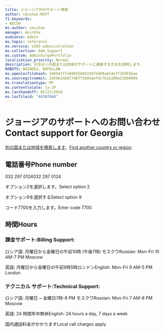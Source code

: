 ```yaml
---
title: ジョージア州のサポート情報
author: cmcatee-MSFT
f1.keywords:
- NOCSH
ms.author: cmcatee
manager: mnirkhe
audience: Admin
ms.topic: reference
ms.service: o365-administration
ms.collection: Adm_Support
ms.custom: AdminSurgePortfolio
localization_priority: Normal
description: お住まいの国または地域のサポートに連絡する方法を説明します。
ROBOTS: NOINDEX, NOFOLLOW
ms.openlocfilehash: 246941ffe9d6558442597dd09a014eff26903bae
ms.sourcegitcommit: 2d59b24b877487f3b84aefdc7b1e200a21009999
ms.translationtype: MT
ms.contentlocale: ja-JP
ms.lasthandoff: 05/27/2020
ms.locfileid: "44397840"
---
```

# <a name="contact-support-for-georgia"></a><span data-ttu-id="3abfa-103">ジョージアのサポートへのお問い合わせ</span><span class="sxs-lookup"><span data-stu-id="3abfa-103">Contact support for Georgia</span></span>

<span data-ttu-id="3abfa-104">[別の国または地域を検索します](../contact-support-for-business-products.md)。</span><span class="sxs-lookup"><span data-stu-id="3abfa-104">[Find another country or region](../contact-support-for-business-products.md).</span></span>

## <a name="phone-number"></a><span data-ttu-id="3abfa-105">電話番号</span><span class="sxs-lookup"><span data-stu-id="3abfa-105">Phone number</span></span>
<span data-ttu-id="3abfa-106">032 297 0124</span><span class="sxs-lookup"><span data-stu-id="3abfa-106">032 297 0124</span></span>

<span data-ttu-id="3abfa-107">オプション2を選択します。</span><span class="sxs-lookup"><span data-stu-id="3abfa-107">Select option 2</span></span>

<span data-ttu-id="3abfa-108">オプション9を選択する</span><span class="sxs-lookup"><span data-stu-id="3abfa-108">Select option 9</span></span>

<span data-ttu-id="3abfa-109">コード7700を入力します。</span><span class="sxs-lookup"><span data-stu-id="3abfa-109">Enter code 7700</span></span>

## <a name="hours"></a><span data-ttu-id="3abfa-110">時間</span><span class="sxs-lookup"><span data-stu-id="3abfa-110">Hours</span></span>
### <a name="billing-support"></a><span data-ttu-id="3abfa-111">課金サポート:</span><span class="sxs-lookup"><span data-stu-id="3abfa-111">Billing Support:</span></span>

<span data-ttu-id="3abfa-112">ロシア語: 月曜日から金曜日の午前10時 (午後7時) モスクワ</span><span class="sxs-lookup"><span data-stu-id="3abfa-112">Russian: Mon-Fri 10 AM-7 PM Moscow</span></span>

<span data-ttu-id="3abfa-113">英語: 月曜日から金曜日の午前9時5時ロンドン</span><span class="sxs-lookup"><span data-stu-id="3abfa-113">English: Mon-Fri 9 AM-5 PM London</span></span>

### <a name="technical-support"></a><span data-ttu-id="3abfa-114">テクニカル サポート:</span><span class="sxs-lookup"><span data-stu-id="3abfa-114">Technical Support:</span></span>

<span data-ttu-id="3abfa-115">ロシア語: 月曜日 ~ 金曜日7時-8 PM モスクワ</span><span class="sxs-lookup"><span data-stu-id="3abfa-115">Russian: Mon-Fri 7 AM-8 PM Moscow</span></span>

<span data-ttu-id="3abfa-116">英語: 24 時間年中無休</span><span class="sxs-lookup"><span data-stu-id="3abfa-116">English: 24 hours a day, 7 days a week</span></span>

<span data-ttu-id="3abfa-117">国内通話料金がかかります</span><span class="sxs-lookup"><span data-stu-id="3abfa-117">Local call charges apply</span></span>
